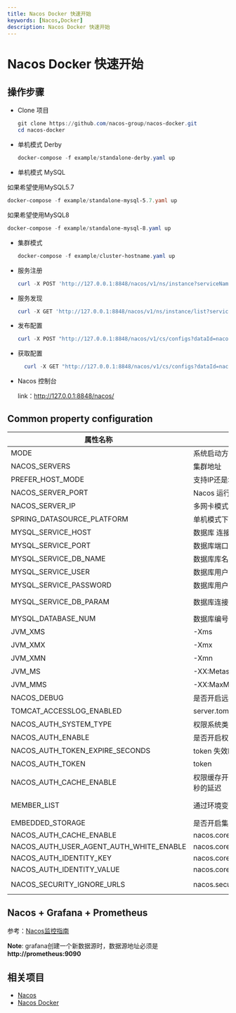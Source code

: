 ```yaml
---
title: Nacos Docker 快速开始
keywords: [Nacos,Docker]
description: Nacos Docker 快速开始
---
```


# Nacos Docker 快速开始

## 操作步骤

* Clone 项目

  ```powershell
  git clone https://github.com/nacos-group/nacos-docker.git
  cd nacos-docker
  ```


* 单机模式 Derby

  ```powershell
  docker-compose -f example/standalone-derby.yaml up
  ```

* 单机模式 MySQL

 如果希望使用MySQL5.7

  ```powershell
  docker-compose -f example/standalone-mysql-5.7.yaml up
  ```

 如果希望使用MySQL8

  ```powershell
  docker-compose -f example/standalone-mysql-8.yaml up
  ```

* 集群模式

  ```powershell
  docker-compose -f example/cluster-hostname.yaml up 
  ```

* 服务注册

  ```powershell
  curl -X POST 'http://127.0.0.1:8848/nacos/v1/ns/instance?serviceName=nacos.naming.serviceName&ip=20.18.7.10&port=8080'
  ```
  
* 服务发现

    ```powershell
    curl -X GET 'http://127.0.0.1:8848/nacos/v1/ns/instance/list?serviceName=nacos.naming.serviceName'
    ```
    
* 发布配置

  ```powershell
  curl -X POST "http://127.0.0.1:8848/nacos/v1/cs/configs?dataId=nacos.cfg.dataId&group=test&content=helloWorld"
  ```
  
* 获取配置

  ```powershell
    curl -X GET "http://127.0.0.1:8848/nacos/v1/cs/configs?dataId=nacos.cfg.dataId&group=test"
  ```
* Nacos 控制台

  link：http://127.0.0.1:8848/nacos/

## Common property configuration 

| 属性名称                          | 描述                                                         | 选项                              |
| --------------------------------- | ------------------------------------------------------------ | ----------------------------------- |
| MODE                              | 系统启动方式: 集群/单机                                      | cluster/standalone默认 **cluster**  |
| NACOS_SERVERS                     | 集群地址                                   | p1:port1空格ip2:port2 空格ip3:port3 |
| PREFER_HOST_MODE                  | 支持IP还是域名模式                                           | hostname/ip 默认 **ip**             |
| NACOS_SERVER_PORT                 | Nacos 运行端口                                               | 默认 **8848**                       |
| NACOS_SERVER_IP                   | 多网卡模式下可以指定IP                                       |                                     |
| SPRING_DATASOURCE_PLATFORM        | 单机模式下支持MYSQL数据库                        | mysql / 空 默认:空                 |
| MYSQL_SERVICE_HOST                | 数据库 连接地址                                                |                                     |
| MYSQL_SERVICE_PORT                | 数据库端口                                       | 默认 : **3306**                  |
| MYSQL_SERVICE_DB_NAME             | 数据库库名                                     |                                     |
| MYSQL_SERVICE_USER                | 数据库用户名                                  |                                     |
| MYSQL_SERVICE_PASSWORD            | 数据库用户密码                                    |                                     |
| MYSQL_SERVICE_DB_PARAM          | 数据库连接参数                                     | default : **characterEncoding=utf8&connectTimeout=1000&socketTimeout=3000&autoReconnect=true&useSSL=false** |
| MYSQL_DATABASE_NUM                | 数据库编号                          | 默认 :**1**                    |
| JVM_XMS                           | -Xms                                                         | 默认 :1g                       |
| JVM_XMX                           | -Xmx                                                         | 默认 :1g                       |
| JVM_XMN                           | -Xmn                                                         | 默认 :512m                       |
| JVM_MS                            | -XX:MetaspaceSize                                            | 默认 :128m                     |
| JVM_MMS                           | -XX:MaxMetaspaceSize                                         | 默认 :320m                     |
| NACOS_DEBUG                       | 是否开启远程DEBUG                                 | y/n 默认 :n                      |
| TOMCAT_ACCESSLOG_ENABLED          | server.tomcat.accesslog.enabled                              | 默认 :false                      |
| NACOS_AUTH_SYSTEM_TYPE      |  权限系统类型选择,目前只支持nacos类型       | 默认 :nacos                          |
| NACOS_AUTH_ENABLE      |  是否开启权限系统       | 默认 :false                          |
| NACOS_AUTH_TOKEN_EXPIRE_SECONDS      |  token 失效时间        | 默认 :18000                          |
| NACOS_AUTH_TOKEN      |  token       | 默认 :SecretKey012345678901234567890123456789012345678901234567890123456789                          |
| NACOS_AUTH_CACHE_ENABLE      |  权限缓存开关 ,开启后权限缓存的更新默认有15秒的延迟      | 默认 : false                          |
| MEMBER_LIST | 通过环境变量的方式设置集群地址 | 例子:192.168.16.101:8847?raft_port=8807,192.168.16.101?raft_port=8808,192.168.16.101:8849?raft_port=8809 |
| EMBEDDED_STORAGE | 是否开启集群嵌入式存储模式 | `embedded`  默认 : none |
| NACOS_AUTH_CACHE_ENABLE      |    nacos.core.auth.caching.enabled      |  default : false                          |
| NACOS_AUTH_USER_AGENT_AUTH_WHITE_ENABLE      |    nacos.core.auth.enable.userAgentAuthWhite      |  default : false                          |
| NACOS_AUTH_IDENTITY_KEY      |    nacos.core.auth.server.identity.key      |  default : serverIdentity                          |
| NACOS_AUTH_IDENTITY_VALUE      |    nacos.core.auth.server.identity.value      |  default : security                          |
| NACOS_SECURITY_IGNORE_URLS      |    nacos.security.ignore.urls      |  default : `/,/error,/**/*.css,/**/*.js,/**/*.html,/**/*.map,/**/*.svg,/**/*.png,/**/*.ico,/console-fe/public/**,/v1/auth/**,/v1/console/health/**,/actuator/**,/v1/console/server/**`                          |


## Nacos + Grafana + Prometheus
参考：[Nacos监控指南](../guide/admin/monitor-guide.md)

**Note**:  grafana创建一个新数据源时，数据源地址必须是 **http://prometheus:9090**

## 相关项目

* [Nacos](https://github.com/alibaba/nacos)
* [Nacos Docker](https://github.com/nacos-group/nacos-docker)
